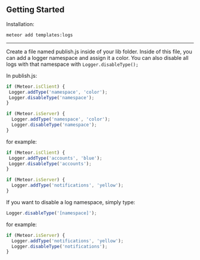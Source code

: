 ## Getting Started

Installation:

```
meteor add templates:logs
```

--------------------------------------------------------------------------------

Create a file named publish.js inside of your lib folder. 
Inside of this file, you can add a logger namespace and assign it a color. 
You can also disable all logs with that namespace with `Logger.disableType();` 

In publish.js: 
```javascript
if (Meteor.isClient) {
 Logger.addType('namespace', 'color');
 Logger.disableType('namespace');
}

if (Meteor.isServer) {
  Logger.addType('namespace', 'color');
  Logger.disableType('namespace');
}
```
for example: 
```javascript
if (Meteor.isClient) {
 Logger.addType('accounts', 'blue');
 Logger.disableType('accounts');
}

if (Meteor.isServer) {
  Logger.addType('notifications', 'yellow');
}
```
If you want to disable a log namespace, simply type: 
```javascript
Logger.disableType('[namespace]');
```
for example: 
```javascript
if (Meteor.isServer) {
  Logger.addType('notifications', 'yellow');
  Logger.disableType('notifications');
}
```
